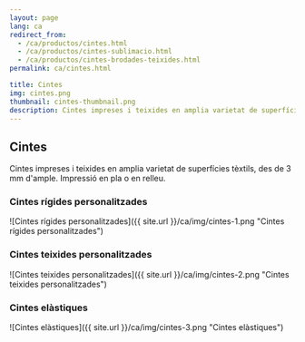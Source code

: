```yaml
---
layout: page
lang: ca
redirect_from:
  - /ca/productos/cintes.html
  - /ca/productos/cintes-sublimacio.html
  - /ca/productos/cintes-brodades-teixides.html
permalink: ca/cintes.html

title: Cintes
img: cintes.png
thumbnail: cintes-thumbnail.png
description: Cintes impreses i teixides en amplia varietat de superfícies tèxtils, des de 3 mm d'ample. Impressió en pla o en relleu.
---
```

## Cintes
Cintes impreses i teixides en amplia varietat de superfícies tèxtils, des de 3 mm d'ample. Impressió en pla o en relleu.

### Cintes rígides personalitzades
![Cintes rígides personalitzades]({{ site.url }}/ca/img/cintes-1.png "Cintes rígides personalitzades")

### Cintes teixides personalitzades
![Cintes teixides personalitzades]({{ site.url }}/ca/img/cintes-2.png "Cintes teixides personalitzades")

### Cintes elàstiques
![Cintes elàstiques]({{ site.url }}/ca/img/cintes-3.png "Cintes elàstiques")
